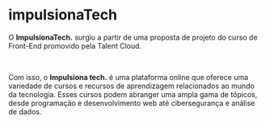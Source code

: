 # impulsionaTech
<p>O <b>ImpulsionaTech.</b> surgiu a partir de uma proposta de projeto do curso de Front-End promovido pela Talent Cloud.</p>
<br>
<p>Com isso, o <b>Impulsiona tech.</b> é uma plataforma online que oferece uma variedade de cursos e recursos de aprendizagem relacionados ao mundo da tecnologia. Esses cursos podem abranger uma ampla gama de tópicos, desde programação e desenvolvimento web até cibersegurança e análise de dados.</p>
